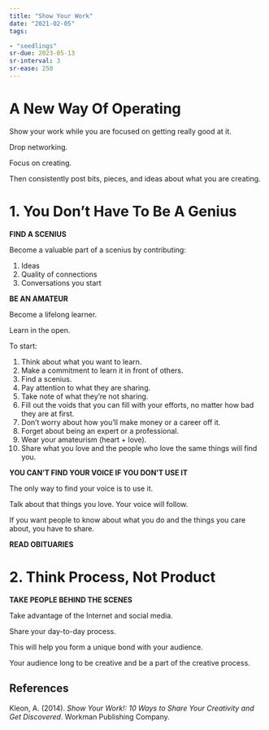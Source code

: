 ```yaml
---
title: "Show Your Work"
date: "2021-02-05"
tags:

- "seedlings"
sr-due: 2023-05-13
sr-interval: 3
sr-ease: 250
---
```


# A New Way Of Operating

Show your work while you are focused on getting really good at it.

Drop networking.

Focus on creating.

Then consistently post bits, pieces, and ideas about what you are creating.

# 1. You Don’t Have To Be A Genius

**FIND A SCENIUS**

Become a valuable part of a scenius by contributing:

1. Ideas
2. Quality of connections
3. Conversations you start

**BE AN AMATEUR**

Become a lifelong learner.

Learn in the open.

To start:

1. Think about what you want to learn.
2. Make a commitment to learn it in front of others.
3. Find a scenius.
4. Pay attention to what they are sharing.
5. Take note of what they’re not sharing.
6. Fill out the voids that you can fill with your efforts, no matter how bad they are at first.
7. Don’t worry about how you’ll make money or a career off it.
8. Forget about being an expert or a professional.
9. Wear your amateurism (heart + love).
10. Share what you love and the people who love the same things will find you.

**YOU CAN’T FIND YOUR VOICE IF YOU DON’T USE IT**

The only way to find your voice is to use it.

Talk about that things you love. Your voice will follow.

If you want people to know about what you do and the things you care about, you have to share.

**READ OBITUARIES**

# 2. Think Process, Not Product

**TAKE PEOPLE BEHIND THE SCENES**

Take advantage of the Internet and social media.

Share your day-to-day process.

This will help you form a unique bond with your audience.

Your audience long to be creative and be a part of the creative process.

## References

Kleon, A. (2014). _Show Your Work!: 10 Ways to Share Your Creativity and Get Discovered_. Workman Publishing Company.